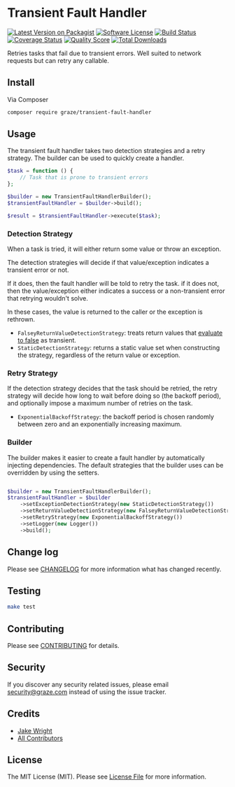# Transient Fault Handler

[![Latest Version on Packagist](https://img.shields.io/packagist/v/graze/transient-fault-handler.svg?style=flat-square)](https://packagist.org/packages/graze/transient-fault-handler)
[![Software License](https://img.shields.io/badge/license-MIT-brightgreen.svg?style=flat-square)](LICENSE.md)
[![Build Status](https://img.shields.io/travis/graze/transient-fault-handler/master.svg?style=flat-square)](https://travis-ci.org/graze/transient-fault-handler)
[![Coverage Status](https://img.shields.io/scrutinizer/coverage/g/graze/transient-fault-handler.svg?style=flat-square)](https://scrutinizer-ci.com/g/graze/transient-fault-handler/code-structure)
[![Quality Score](https://img.shields.io/scrutinizer/g/graze/transient-fault-handler.svg?style=flat-square)](https://scrutinizer-ci.com/g/graze/transient-fault-handler)
[![Total Downloads](https://img.shields.io/packagist/dt/graze/transient-fault-handler.svg?style=flat-square)](https://packagist.org/packages/graze/transient-fault-handler)

Retries tasks that fail due to transient errors. Well suited to network requests but can retry any callable.

## Install

Via Composer

``` bash
composer require graze/transient-fault-handler
```

## Usage

The transient fault handler takes two detection strategies and a retry strategy. The builder can be used to quickly create a handler.

``` php
$task = function () {
    // Task that is prone to transient errors
};

$builder = new TransientFaultHandlerBuilder();
$transientFaultHandler = $builder->build();

$result = $transientFaultHandler->execute($task);
```

### Detection Strategy

When a task is tried, it will either return some value or throw an exception.

The detection strategies will decide if that value/exception indicates a transient error or not.

If it does, then the fault handler will be told to retry the task. if it does not, then the value/exception either indicates a success or a non-transient error that retrying wouldn't solve.

In these cases, the value is returned to the caller or the exception is rethrown.

- `FalseyReturnValueDetectionStrategy`: treats return values that [evaluate to false](http://php.net/manual/en/types.comparisons.php) as transient.
- `StaticDetectionStrategy`: returns a static value set when constructing the strategy, regardless of the return value or exception.

### Retry Strategy

If the detection strategy decides that the task should be retried, the retry strategy will decide how long to wait before doing so (the backoff period), and optionally impose a maximum number of retries on the task.

- `ExponentialBackoffStrategy`: the backoff period is chosen randomly between zero and an exponentially increasing maximum.

### Builder

The builder makes it easier to create a fault handler by automatically injecting dependencies.
The default strategies that the builder uses can be overridden by using the setters.

``` php

$builder = new TransientFaultHandlerBuilder();
$transientFaultHandler = $builder
    ->setExceptionDetectionStrategy(new StaticDetectionStrategy())
    ->setReturnValueDetectionStrategy(new FalseyReturnValueDetectionStrategy())
    ->setRetryStrategy(new ExponentialBackoffStrategy())
    ->setLogger(new Logger())
    ->build();
```

## Change log

Please see [CHANGELOG](CHANGELOG.md) for more information what has changed recently.

## Testing

``` bash
make test
```

## Contributing

Please see [CONTRIBUTING](CONTRIBUTING.md) for details.

## Security

If you discover any security related issues, please email <security@graze.com> instead of using the issue tracker.

## Credits

- [Jake Wright](https://github.com/jakewright)
- [All Contributors](../../contributors)

## License

The MIT License (MIT). Please see [License File](LICENSE.md) for more information.
